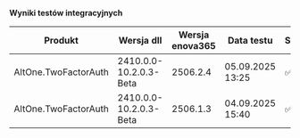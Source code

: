 **Wyniki testów integracyjnych**

| Produkt              | Wersja dll             | Wersja enova365 | Data testu       | Status |
|----------------------|------------------------|-----------------|------------------|--------|
| AltOne.TwoFactorAuth | 2410.0.0-10.2.0.3-Beta | 2506.2.4        | 05.09.2025 13:25 | ✅     |
| AltOne.TwoFactorAuth | 2410.0.0-10.2.0.3-Beta | 2506.1.3        | 04.09.2025 15:40 | ✅     |
